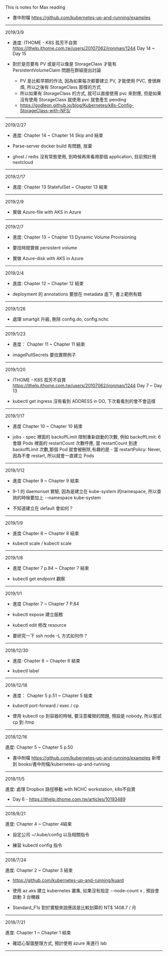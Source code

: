 This is notes for Max reading

* 書中附檔 https://github.com/kubernetes-up-and-running/examples

-------------------------------------

2019/3/9

* 進度: ITHOME - K8S 孤芳不自賞 https://ithelp.ithome.com.tw/users/20107062/ironman/1244 Day 14  ~ Day 15

* 對於是否要有 PV 或是可以像是 StorageClass 才能有 PersistentVolumeClaim 問題在群組提出討論
  * PV 是比較早期的作法, 因為如果每次都要建立 PV, 才能使用 PVC, 會很麻煩, 所以之後有 StorageClass 那樣的方式
  * 所以如果有 StorageClass 的方式, 就可以直接使用 pvc 來對應, 但是如果沒有使用 StorageClass 就使用 pvc 就會產生 pending
  * https://godleon.github.io/blog/Kubernetes/k8s-Config-StorageClass-with-NFS/

-------------------------------------

2019/2/27

* 進度: Chapter 14 ~ Chapter 14 Skip and 結束

* Parse-server docker build 有問題, 放棄

* ghost / redis 沒有常態使用, 到時候再來看用那個 application, 目前預計用 nextcloud

-------------------------------------

2019/2/17

* 進度: Chapter 13 StatefulSet ~ Chapter 13 結束

-------------------------------------

2019/2/9

* 實做 Azure-file with AKS in Azure

-------------------------------------

2019/2/7

* 進度: Chapter 13 ~ Chapter 13 Dynamic Volume Provisioning

* 要找時間實做 persistent volume

* 實做 Azure-disk with AKS in Azure

-------------------------------------

2019/2/4

* 進度: Chapter 12 ~ Chapter 12 結束

* deployment 的 annotations 要放在 metadata 底下, 書上範例有錯


-------------------------------------
2019/1/26

* 處理 smartgit 升級, 刪除 config.do, config.nchc


-------------------------------------

2019/1/23

* 進度： Chapter 11 ~ Chapter 11 結束

* imagePullSecrets 要找實際例子

-------------------------------------

2019/1/20

* ITHOME - K8S 孤芳不自賞 https://ithelp.ithome.com.tw/users/20107062/ironman/1244 Day 7 ~ Day 13

* kubectl get ingress 沒有看到 ADDRESS in DO, 下次看看別的會不會這樣

-------------------------------------

2019/1/17

* 進度 Chapter 10 ~ Chapter 10 結束

* jobs - spec 裡面的 backoffLimit 限制重新啟動的次數, 例如 backoffLimit: 6 會跟 Pods 裡面的 restartCount 次數呼應, 當 restartCount 到達 backoffLimit 次數,那個 Pod 就會被刪除,有趣的是 - 當 restartPolicy: Never, 因為不會 restart, 所以就會一直建立 Pods

-------------------------------------

2019/1/12

* 進度 Chapter 9 ~ Chapter 9 結束

* 9-1 的 daemonset 實驗, 因為是建立在 kube-system 的namespace, 所以查詢的時候要加上 --namespace kube-system

* 不知道建立在 default 會如何？

-------------------------------------
2019/1/9

* 進度 Chapter 8 ~ Chapter 8 結束

* kubectl scale / kubectl scale

-------------------------------------

2019/1/8

* 進度 Chapter 7 p.84 ~ Chapter 7 結束

* kubectl get endpoint 觀察

-------------------------------------

2019/1/1

* 進度 Chapter 7 ~ Chapter 7 P.84

* kubectl expose 建立服務

* kubectl edit 修改 resource 

* 要研究一下 ssh node -L 方式如何作？

-------------------------------------

2018/12/30

* 進度: Chapter 6 ~ Chapter 6 結束

* kubectl label 

-------------------------------------

2018/12/18

* 進度： Chapter 5 p.51 ~ Chapter 5 結束

* kubectl port-forward / exec / cp

* 使用 kubectl cp 到容器的時候, 要注意權限的問題, 預設是 nobody, 所以嘗試 cp 到 /tmp


-------------------------------------

2018/12/16

進度: Chapter 5 ~ Chapter 5 p.50

* 書中附檔 https://github.com/kubernetes-up-and-running/examples 新增到 books/書中附檔/kubernetes-up-and-running


-------------------------------------

2018/11/5

進度: 處理 Dropbox 路徑移動 with NCHC workstation, k8s不自賞

* Day 6 - https://ithelp.ithome.com.tw/articles/10193489


-------------------------------------

2018/8/21

進度: Chapter 4 ~ Chapter 4結束

* 設定公司 ~/.kube/config 以及相關指令

* 練習 kubectl config 指令


-------------------------------------

2018/7/24

進度: Chapter 2 ~ Chapter 3 結束

* https://github.com/kubernetes-up-and-running/kuard

* 使用 az aks 建立 kubernetes 叢集, 如果沒有指定 --node-count x , 預設會啟動 3 台機器

* Standard_F1s 對於實驗來說應該是比較划算的 NT$ 1408.7 / 月


-------------------------------------

2018/7/21

進度:  Chapter 1 ~ Chapter 1 結束

*  確認心智圖整理方式, 預計使用 azure 來進行 lab

-------------------------------------

